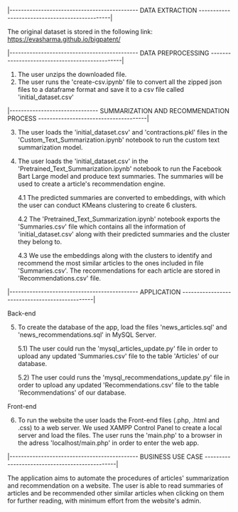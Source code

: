 |--------------------------------------------- DATA EXTRACTION -----------------------------------------------|

The original dataset is stored in the following link: https://evasharma.github.io/bigpatent/

|--------------------------------------------- DATA PREPROCESSING -----------------------------------------------|

1. The user unzips the downloaded file.
2. The user runs the 'create-csv.ipynb' file to convert all the zipped json files to a dataframe format and save it to a csv file called 'initial_dataset.csv'

|------------------------------- SUMMARIZATION AND RECOMMENDATION PROCESS --------------------------------------|

3. The user loads the 'initial_dataset.csv' and 'contractions.pkl' files in the 'Custom_Text_Summarization.ipynb' notebook to run the custom text summarization model.
4. The user loads the 'initial_dataset.csv' in the 'Pretrained_Text_Summarization.ipynb' notebook to run the Facebook Bart Large model and produce text summaries. The summaries will be used to create a article's recommendation engine.

   4.1 The predicted summaries are converted to embeddings, with which the user can conduct KMeans clustering to create 6 clusters.

   4.2 The 'Pretrained_Text_Summarization.ipynb' notebook exports the 'Summaries.csv' file which contains all the information of 'initial_dataset.csv' along with their predicted summaries and the cluster they belong to.

   4.3 We use the embeddings along with the clusters to identify and recommend the most similar articles to the ones included in file 'Summaries.csv'. The recommendations for each article are stored in 'Recommendations.csv' file.

|--------------------------------------------- APPLICATION -----------------------------------------------|

Back-end

5. To create the database of the app, load the files 'news_articles.sql' and 'news_recommendations.sql' in MySQL Server.

   5.1) The user could run the 'mysql_articles_update.py' file in order to upload any updated 'Summaries.csv' file to the table 'Articles' of our database.

   5.2) The user could runs the 'mysql_recommendations_update.py' file in order to upload any updated 'Recommendations.csv' file to the table 'Recommendations' of our database.

Front-end

6. To run the website the user loads the Front-end files (.php, .html and .css) to a web server. We used XAMPP Control Panel to create a local server and load the files.
   The user runs the 'main.php' to a browser in the adress 'localhost/main.php' in order to enter the web app.

|--------------------------------------------- BUSINESS USE CASE -----------------------------------------------|

The application aims to automate the procedures of articles' summarization and recommendation on a website.
The user is able to read summaries of articles and be recommended other similar articles when clicking on them for further reading, with minimum effort from the website's admin.
